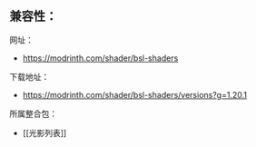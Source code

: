 兼容性：
- 

网址：
- https://modrinth.com/shader/bsl-shaders

下载地址：
- https://modrinth.com/shader/bsl-shaders/versions?g=1.20.1

所属整合包：
- [[光影列表]]
